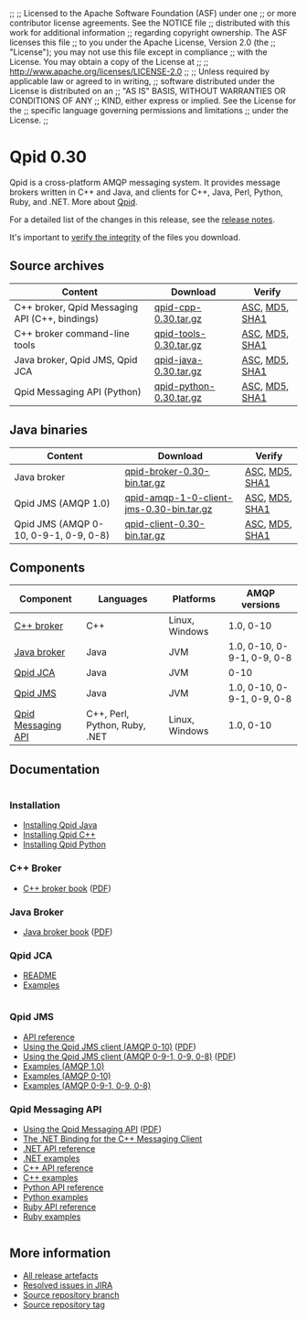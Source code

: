 ;;
;; Licensed to the Apache Software Foundation (ASF) under one
;; or more contributor license agreements.  See the NOTICE file
;; distributed with this work for additional information
;; regarding copyright ownership.  The ASF licenses this file
;; to you under the Apache License, Version 2.0 (the
;; "License"); you may not use this file except in compliance
;; with the License.  You may obtain a copy of the License at
;; 
;;   http://www.apache.org/licenses/LICENSE-2.0
;; 
;; Unless required by applicable law or agreed to in writing,
;; software distributed under the License is distributed on an
;; "AS IS" BASIS, WITHOUT WARRANTIES OR CONDITIONS OF ANY
;; KIND, either express or implied.  See the License for the
;; specific language governing permissions and limitations
;; under the License.
;;

<script type="text/javascript">
  _deferredFunctions.push(function() {
      if ("0.30" === "{{current_release}}") {
          _modifyCurrentReleaseLinks();
      }
  });
</script>

# Qpid 0.30

Qpid is a cross-platform AMQP messaging system.  It provides message
brokers written in C++ and Java, and clients for C++, Java, Perl,
Python, Ruby, and .NET.  More about [Qpid]({{site_url}}/index.html).

For a detailed list of the changes in this release, see the [release
notes](release-notes.html).

It's important to [verify the
integrity]({{site_url}}/download.html#verify-what-you-download) of the
files you download.

## Source archives

| Content | Download | Verify |
| ------- | -------- | ------ |
| C++ broker, Qpid Messaging API (C++, bindings) | [qpid-cpp-0.30.tar.gz](http://archive.apache.org/dist/qpid/0.30/qpid-cpp-0.30.tar.gz) | [ASC](http://archive.apache.org/dist/qpid/0.30/qpid-cpp-0.30.tar.gz.asc), [MD5](http://archive.apache.org/dist/qpid/0.30/qpid-cpp-0.30.tar.gz.md5), [SHA1](http://archive.apache.org/dist/qpid/0.30/qpid-cpp-0.30.tar.gz.sha1) |
| C++ broker command-line tools | [qpid-tools-0.30.tar.gz](http://archive.apache.org/dist/qpid/0.30/qpid-tools-0.30.tar.gz) | [ASC](http://archive.apache.org/dist/qpid/0.30/qpid-tools-0.30.tar.gz.asc), [MD5](http://archive.apache.org/dist/qpid/0.30/qpid-tools-0.30.tar.gz.md5), [SHA1](http://archive.apache.org/dist/qpid/0.30/qpid-tools-0.30.tar.gz.sha1) |
| Java broker, Qpid JMS, Qpid JCA | [qpid-java-0.30.tar.gz](http://archive.apache.org/dist/qpid/0.30/qpid-java-0.30.tar.gz) | [ASC](http://archive.apache.org/dist/qpid/0.30/qpid-java-0.30.tar.gz.asc), [MD5](http://archive.apache.org/dist/qpid/0.30/qpid-java-0.30.tar.gz.md5), [SHA1](http://archive.apache.org/dist/qpid/0.30/qpid-java-0.30.tar.gz.sha1) |
| Qpid Messaging API (Python) | [qpid-python-0.30.tar.gz](http://archive.apache.org/dist/qpid/0.30/qpid-python-0.30.tar.gz) | [ASC](http://archive.apache.org/dist/qpid/0.30/qpid-python-0.30.tar.gz.asc), [MD5](http://archive.apache.org/dist/qpid/0.30/qpid-python-0.30.tar.gz.md5), [SHA1](http://archive.apache.org/dist/qpid/0.30/qpid-python-0.30.tar.gz.sha1) |

## Java binaries

| Content | Download | Verify |
| ------- | -------- | ------ |
| Java broker | [qpid-broker-0.30-bin.tar.gz](http://archive.apache.org/dist/qpid/0.30/binaries/qpid-broker-0.30-bin.tar.gz) | [ASC](http://archive.apache.org/dist/qpid/0.30/binaries/qpid-broker-0.30-bin.tar.gz.asc), [MD5](http://archive.apache.org/dist/qpid/0.30/binaries/qpid-broker-0.30-bin.tar.gz.md5), [SHA1](http://archive.apache.org/dist/qpid/0.30/binaries/qpid-broker-0.30-bin.tar.gz.sha1) |
| Qpid JMS (AMQP 1.0) | [qpid-amqp-1-0-client-jms-0.30-bin.tar.gz](http://archive.apache.org/dist/qpid/0.30/binaries/qpid-amqp-1-0-client-jms-0.30-bin.tar.gz) | [ASC](http://archive.apache.org/dist/qpid/0.30/binaries/qpid-amqp-1-0-client-jms-0.30-bin.tar.gz.asc), [MD5](http://archive.apache.org/dist/qpid/0.30/binaries/qpid-amqp-1-0-client-jms-0.30-bin.tar.gz.md5), [SHA1](http://archive.apache.org/dist/qpid/0.30/binaries/qpid-amqp-1-0-client-jms-0.30-bin.tar.gz.sha1) |
| Qpid JMS (AMQP 0-10, 0-9-1, 0-9, 0-8) | [qpid-client-0.30-bin.tar.gz](http://archive.apache.org/dist/qpid/0.30/binaries/qpid-client-0.30-bin.tar.gz) | [ASC](http://archive.apache.org/dist/qpid/0.30/binaries/qpid-client-0.30-bin.tar.gz.asc), [MD5](http://archive.apache.org/dist/qpid/0.30/binaries/qpid-client-0.30-bin.tar.gz.md5), [SHA1](http://archive.apache.org/dist/qpid/0.30/binaries/qpid-client-0.30-bin.tar.gz.sha1) |

## Components

| Component | Languages | Platforms | AMQP versions |
| --------- | --------- | --------- | ------------- |
| [C++ broker]({{site_url}}/components/cpp-broker/index.html) | C++ | Linux, Windows | 1.0, 0-10 |
| [Java broker]({{site_url}}/components/java-broker/index.html) | Java | JVM | 1.0, 0-10, 0-9-1, 0-9, 0-8 |
| [Qpid JCA]({{site_url}}/components/qpid-jca/index.html) | Java | JVM | 0-10 |
| [Qpid JMS]({{site_url}}/components/qpid-jms/index.html) | Java | JVM | 1.0, 0-10, 0-9-1, 0-9, 0-8 |
| [Qpid Messaging API]({{site_url}}/components/messaging-api/index.html) | C++, Perl, Python, Ruby, .NET | Linux, Windows | 1.0, 0-10 |

## Documentation

<div class="two-column" markdown="1">
<div class="column" markdown="1">

### Installation

 - [Installing Qpid Java](java-broker/book/Java-Broker-Installation.html)
 - [Installing Qpid C++](http://svn.apache.org/repos/asf/qpid/branches/0.30/qpid/cpp/INSTALL)
 - [Installing Qpid Python](http://svn.apache.org/repos/asf/qpid/branches/0.30/qpid/python/README.txt)

### C++ Broker

 - [C++ broker book](cpp-broker/book/index.html) ([PDF](cpp-broker/cpp-broker-book.pdf))

### Java Broker

 - [Java broker book](java-broker/book/index.html) ([PDF](java-broker/java-broker-book.pdf))

### Qpid JCA

 - [README](http://svn.apache.org/repos/asf/qpid/branches/0.30/qpid/java/jca/README.txt)
 - [Examples](http://svn.apache.org/repos/asf/qpid/branches/0.30/qpid/java/jca/example/)

</div>
<div class="column" markdown="1">

### Qpid JMS

 - [API reference](http://docs.oracle.com/javaee/1.4/api/javax/jms/package-summary.html)
 - [Using the Qpid JMS client (AMQP 0-10)](programming/book/QpidJMS.html) ([PDF](programming/programming-book.pdf))
 - [Using the Qpid JMS client (AMQP 0-9-1, 0-9, 0-8)](jms-client-0-8/book/index.html) ([PDF](jms-client-0-8/jms_client08-book.pdf))
 - [Examples (AMQP 1.0)](http://svn.apache.org/repos/asf/qpid/branches/0.30/qpid/java/amqp-1-0-client-jms/example)
 - [Examples (AMQP 0-10)](qpid-jms/examples/index.html)
 - [Examples (AMQP 0-9-1, 0-9, 0-8)](jms-client-0-8/book/JMS-Client-0-8-Examples.html)

### Qpid Messaging API

 - [Using the Qpid Messaging API](programming/book/ch02.html) ([PDF](programming/programming-book.pdf))
 - [The .NET Binding for the C++ Messaging Client](programming/book/ch05.html)
 - [.NET API reference](messaging-api/dotnet/api/index.html)
 - [.NET examples](messaging-api/dotnet/examples/index.html)
 - [C++ API reference](messaging-api/cpp/api/index.html)
 - [C++ examples](messaging-api/cpp/examples/index.html)
 - [Python API reference](messaging-api/python/api/index.html)
 - [Python examples](messaging-api/python/examples/index.html)
 - [Ruby API reference](messaging-api/ruby/api/index.html)
 - [Ruby examples](messaging-api/ruby/examples/index.html)

</div>
</div>

## More information

 - [All release artefacts](http://archive.apache.org/dist/qpid/0.30)
 - [Resolved issues in JIRA](https://issues.apache.org/jira/issues/?jql=project+%3D+QPID+AND+fixVersion+in+%28%270.29%27%2C+%270.30%27%29+ORDER+BY+priority+DESC)
 - [Source repository branch](http://svn.apache.org/repos/asf/qpid/branches/0.30)
 - [Source repository tag](http://svn.apache.org/repos/asf/qpid/tags/0.30)